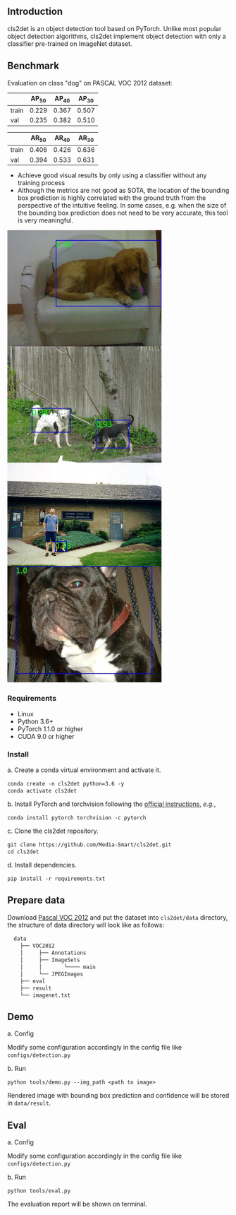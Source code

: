 ## Introduction
cls2det is an object detection tool based on PyTorch. Unlike most popular object detection algorithms, cls2det implement object detection with only a classifier pre-trained on ImageNet dataset.

## Benchmark
Evaluation on class "dog" on PASCAL VOC 2012 dataset:

|       | AP<sub>50</sub> | AP<sub>40</sub> | AP<sub>30</sub> |
| ----- | --------- | --------- | --------- |
| train | 0.229     | 0.367     | 0.507     |
| val   | 0.235     | 0.382     | 0.510     |

|       | AR<sub>50</sub> | AR<sub>40</sub> | AR<sub>30</sub> |
| ----- | --------- | --------- | --------- |
| train | 0.406     | 0.426     | 0.636     |
| val   | 0.394     | 0.533     | 0.631     |

- Achieve good visual results by only using a classifier without any training process
- Although the metrics are not good as SOTA, the location of the bounding box prediction is highly correlated with the ground truth from the perspective of the intuitive feeling. In some cases, e.g. when the size of the bounding box prediction does not need to be very accurate, this tool is very meaningful.

![example](vis/example.jpg)

### Requirements

- Linux
- Python 3.6+
- PyTorch 1.1.0 or higher
- CUDA 9.0 or higher

### Install

a. Create a conda virtual environment and activate it.

```shell
conda create -n cls2det python=3.6 -y
conda activate cls2det
```

b. Install PyTorch and torchvision following the [official instructions](https://pytorch.org/),
 *e.g.*,

```shell
conda install pytorch torchvision -c pytorch
```

c. Clone the cls2det repository.

```shell
git clone https://github.com/Media-Smart/cls2det.git
cd cls2det
```

d. Install dependencies.

```shell
pip install -r requirements.txt
```

## Prepare data

Download [Pascal VOC 2012](http://host.robots.ox.ac.uk/pascal/VOC/voc2012/VOCtrainval_11-May-2012.tar)  and put the dataset into `cls2det/data` directory, the structure of data directory will look like as follows: 

```shell
  data
    ├── VOC2012
    │     ├── Annotations
    │     ├── ImageSets
    │     │       └──── main
    │     └── JPEGImages
    ├── eval
    ├── result
    └── imagenet.txt
```

## Demo
a. Config

Modify some configuration accordingly in the config file like `configs/detection.py`

b. Run

```shell
python tools/demo.py --img_path <path to image>
```

Rendered image with bounding box prediction and confidence will be stored in `data/result`.

## Eval

a. Config

Modify some configuration accordingly in the config file like `configs/detection.py`

b. Run

```shell
python tools/eval.py 
```
The evaluation report will be shown on terminal.

